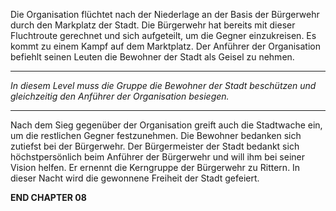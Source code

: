 Die Organisation flüchtet nach der Niederlage an der Basis der Bürgerwehr durch den Markplatz der Stadt. Die Bürgerwehr hat bereits mit dieser Fluchtroute gerechnet und sich aufgeteilt, um die Gegner einzukreisen. Es kommt zu einem Kampf auf dem Marktplatz. Der Anführer der Organisation befiehlt seinen Leuten die Bewohner der Stadt als Geisel zu nehmen.

---

*In diesem Level muss die Gruppe die Bewohner der Stadt beschützen und gleichzeitig den Anführer der Organisation besiegen.*

---

Nach dem Sieg gegenüber der Organisation greift auch die Stadtwache ein, um die restlichen Gegner festzunehmen. Die Bewohner bedanken sich zutiefst bei der Bürgerwehr. Der Bürgermeister der Stadt bedankt sich höchstpersönlich beim Anführer der Bürgerwehr und will ihm bei seiner Vision helfen. Er ernennt die Kerngruppe der Bürgerwehr zu Rittern. In dieser Nacht wird die gewonnene Freiheit der Stadt gefeiert.

**END CHAPTER 08**

